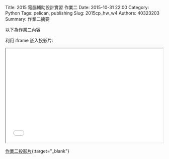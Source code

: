 Title: 2015 電腦輔助設計實習 作業二
Date: 2015-10-31 22:00
Category: Python
Tags: pelican, publishing
Slug: 2015cp_hw_w4
Authors: 40323203
Summary: 作業二摘要

以下為作業二內容

利用 iframe 嵌入投影片:

<iframe src="simplest2.html" width="500" height="300"></iframe>

[作業二投影片](simplest2.html){:target="_blank"}

